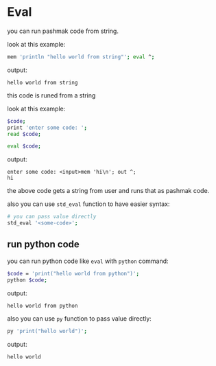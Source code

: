 # Eval

you can run pashmak code from string.

look at this example:

```bash
mem 'println "hello world from string"'; eval ^;
```

output:

```
hello world from string
```

this code is runed from a string

look at this example:

```bash
$code;
print 'enter some code: ';
read $code;

eval $code;
```

output:

```
enter some code: <input>mem 'hi\n'; out ^;
hi
```

the above code gets a string from user and runs that as pashmak code.

also you can use `std_eval` function to have easier syntax:

```bash
# you can pass value directly
std_eval '<some-code>';
```

## run python code
you can run python code like `eval` with `python` command:

```bash
$code = 'print("hello world from python")';
python $code;
```

output:

```
hello world from python
```

also you can use `py` function to pass value directly:

```bash
py 'print("hello world")';
```

output:

```
hello world
```
